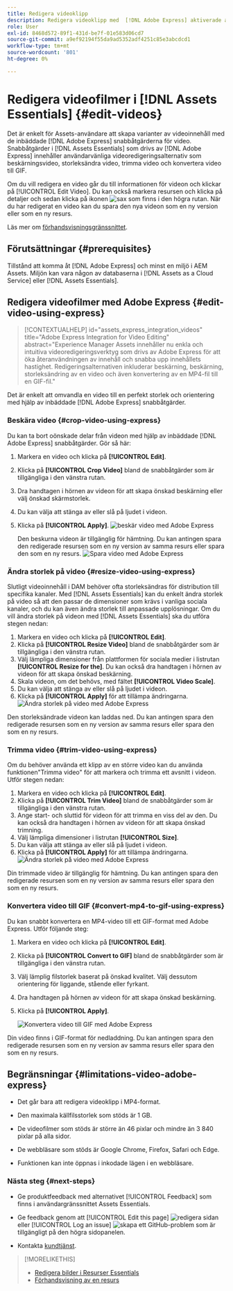 ```yaml
---
title: Redigera videoklipp
description: Redigera videoklipp med  [!DNL Adobe Express] aktiverade alternativ och spara uppdaterade videoklipp som versioner.
role: User
exl-id: 8468d572-89f1-431d-be7f-01e583d06cd7
source-git-commit: a9ef92194f55da9ad5352adf4251c85e3abcdcd1
workflow-type: tm+mt
source-wordcount: '801'
ht-degree: 0%

---
```


# Redigera videofilmer i [!DNL Assets Essentials] {#edit-videos}

Det är enkelt för Assets-användare att skapa varianter av videoinnehåll med de inbäddade [!DNL Adobe Express] snabbåtgärderna för video. Snabbåtgärder i [!DNL Assets Essentials] som drivs av [!DNL Adobe Express] innehåller användarvänliga videoredigeringsalternativ som beskärningsvideo, storleksändra video, trimma video och konvertera video till GIF.

Om du vill redigera en video går du till informationen för videon och klickar på [!UICONTROL Edit Video]. Du kan också markera resursen och klicka på detaljer och sedan klicka på ikonen ![sax](assets/do-not-localize/cut.svg) som finns i den högra rutan. När du har redigerat en video kan du spara den nya videon som en ny version eller som en ny resurs.

Läs mer om [förhandsvisningsgränssnittet](/help/using/navigate-view.md#preview-assets).

## Förutsättningar {#prerequisites}

Tillstånd att komma åt [!DNL Adobe Express] och minst en miljö i AEM Assets. Miljön kan vara någon av databaserna i [!DNL Assets as a Cloud Service] eller [!DNL Assets Essentials].

## Redigera videofilmer med Adobe Express {#edit-video-using-express}

>[!CONTEXTUALHELP]
>id="assets_express_integration_videos"
>title="Adobe Express Integration for Video Editing"
>abstract="Experience Manager Assets innehåller nu enkla och intuitiva videoredigeringsverktyg som drivs av Adobe Express för att öka återanvändningen av innehåll och snabba upp innehållets hastighet. Redigeringsalternativen inkluderar beskärning, beskärning, storleksändring av en video och även konvertering av en MP4-fil till en GIF-fil."

Det är enkelt att omvandla en video till en perfekt storlek och orientering med hjälp av inbäddade [!DNL Adobe Express] snabbåtgärder.

### Beskära video {#crop-video-using-express}

Du kan ta bort oönskade delar från videon med hjälp av inbäddade [!DNL Adobe Express] snabbåtgärder. Gör så här:

1. Markera en video och klicka på **[!UICONTROL Edit]**.
2. Klicka på **[!UICONTROL Crop Video]** bland de snabbåtgärder som är tillgängliga i den vänstra rutan.
3. Dra handtagen i hörnen av videon för att skapa önskad beskärning eller välj önskad skärmstorlek.
4. Du kan välja att stänga av eller slå på ljudet i videon.
5. Klicka på **[!UICONTROL Apply]**.
   ![beskär video med Adobe Express](/help/using/assets/adobe-express-crop-video.png)

   Den beskurna videon är tillgänglig för hämtning. Du kan antingen spara den redigerade resursen som en ny version av samma resurs eller spara den som en ny resurs. ![Spara video med Adobe Express](/help/using/assets/adobe-express-save-video.png)

### Ändra storlek på video {#resize-video-using-express}

Slutligt videoinnehåll i DAM behöver ofta storleksändras för distribution till specifika kanaler. Med [!DNL Assets Essentials] kan du enkelt ändra storlek på video så att den passar de dimensioner som krävs i vanliga sociala kanaler, och du kan även ändra storlek till anpassade upplösningar. Om du vill ändra storlek på videon med [!DNL Assets Essentials] ska du utföra stegen nedan:

1. Markera en video och klicka på **[!UICONTROL Edit]**.
2. Klicka på **[!UICONTROL Resize Video]** bland de snabbåtgärder som är tillgängliga i den vänstra rutan.
3. Välj lämpliga dimensioner från plattformen för sociala medier i listrutan **[!UICONTROL Resize for the]**. Du kan också dra handtagen i hörnen av videon för att skapa önskad beskärning.
4. Skala videon, om det behövs, med fältet **[!UICONTROL Video Scale]**.
5. Du kan välja att stänga av eller slå på ljudet i videon.
6. Klicka på **[!UICONTROL Apply]** för att tillämpa ändringarna.
   ![Ändra storlek på video med Adobe Express](/help/using/assets/adobe-express-resize-video.png)

Den storleksändrade videon kan laddas ned. Du kan antingen spara den redigerade resursen som en ny version av samma resurs eller spara den som en ny resurs.

### Trimma video {#trim-video-using-express}

Om du behöver använda ett klipp av en större video kan du använda funktionen&quot;Trimma video&quot; för att markera och trimma ett avsnitt i videon. Utför stegen nedan:

1. Markera en video och klicka på **[!UICONTROL Edit]**.
2. Klicka på **[!UICONTROL Trim Video]** bland de snabbåtgärder som är tillgängliga i den vänstra rutan.
3. Ange start- och sluttid för videon för att trimma en viss del av den. Du kan också dra handtagen i hörnen av videon för att skapa önskad trimning.
4. Välj lämpliga dimensioner i listrutan **[!UICONTROL Size]**.
5. Du kan välja att stänga av eller slå på ljudet i videon.
6. Klicka på **[!UICONTROL Apply]** för att tillämpa ändringarna.
   ![Ändra storlek på video med Adobe Express](/help/using/assets/adobe-express-trim-video.png)

Din trimmade video är tillgänglig för hämtning. Du kan antingen spara den redigerade resursen som en ny version av samma resurs eller spara den som en ny resurs.

### Konvertera video till GIF {#convert-mp4-to-gif-using-express}

Du kan snabbt konvertera en MP4-video till ett GIF-format med Adobe Express. Utför följande steg:

1. Markera en video och klicka på **[!UICONTROL Edit]**.
2. Klicka på **[!UICONTROL Convert to GIF]** bland de snabbåtgärder som är tillgängliga i den vänstra rutan.
3. Välj lämplig filstorlek baserat på önskad kvalitet. Välj dessutom orientering för liggande, stående eller fyrkant.
4. Dra handtagen på hörnen av videon för att skapa önskad beskärning.
5. Klicka på **[!UICONTROL Apply]**.

   ![Konvertera video till GIF med Adobe Express](/help/using/assets/adobe-express-convert-video-to-gif.png)

Din video finns i GIF-format för nedladdning. Du kan antingen spara den redigerade resursen som en ny version av samma resurs eller spara den som en ny resurs.

## Begränsningar {#limitations-video-adobe-express}

* Det går bara att redigera videoklipp i MP4-format.

* Den maximala källfilsstorlek som stöds är 1 GB.

* De videofilmer som stöds är större än 46 pixlar och mindre än 3 840 pixlar på alla sidor.

* De webbläsare som stöds är Google Chrome, Firefox, Safari och Edge.

* Funktionen kan inte öppnas i inkodade lägen i en webbläsare.

### Nästa steg {#next-steps}

* Ge produktfeedback med alternativet [!UICONTROL Feedback] som finns i användargränssnittet Assets Essentials.

* Ge feedback genom att [!UICONTROL Edit this page] ![redigera sidan](assets/do-not-localize/edit-page.png) eller [!UICONTROL Log an issue] ![skapa ett GitHub-problem](assets/do-not-localize/github-issue.png) som är tillgängligt på den högra sidopanelen.

* Kontakta [kundtjänst](https://experienceleague.adobe.com/sv?support-solution=General#support).

>[!MORELIKETHIS]
>
>* [Redigera bilder i Resurser Essentials](/help/using/edit-images.md)
>* [Förhandsvisning av en resurs](/help/using/navigate-view.md#preview-assets)
